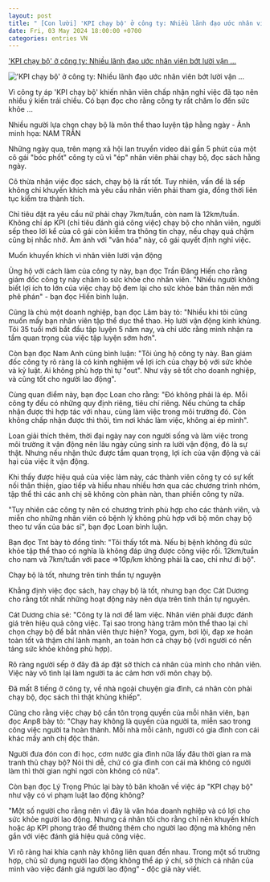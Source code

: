 ```yaml
---
layout: post
title: " [Con lười] 'KPI chạy bộ' ở công ty: Nhiều lãnh đạo ước nhân viên bớt lười vận ..."
date: Fri, 03 May 2024 18:00:00 +0700
categories: entries VN
---
```

['KPI chạy bộ' ở công ty: Nhiều lãnh đạo ước nhân viên bớt lười vận ...](https://tuoitre.vn/kpi-chay-bo-o-cong-ty-nhieu-lanh-dao-uoc-nhan-vien-bot-luoi-van-dong-20240503134809869.htm)

!['KPI chạy bộ' ở công ty: Nhiều lãnh đạo ước nhân viên bớt lười vận ...](https://cdn1.tuoitre.vn/zoom/600_315/471584752817336320/2024/5/3/screen-shot-2024-05-03-at-153448-17147253011221990993020-45-0-350-583-crop-17147253271641013913793.png)

Vì công ty áp 'KPI chạy bộ' khiến nhân viên chấp nhận nghỉ việc đã tạo nên nhiều ý kiến trái chiều. Có bạn đọc cho rằng công ty rất chăm lo đến sức khỏe ...

Nhiều người lựa chọn chạy bộ là môn thể thao luyện tập hằng ngày - Ảnh minh họa: NAM TRẦN

Những ngày qua, trên mạng xã hội lan truyền video dài gần 5 phút của một cô gái "bóc phốt" công ty cũ vì "ép" nhân viên phải chạy bộ, đọc sách hằng ngày.

Cô thừa nhận việc đọc sách, chạy bộ là rất tốt. Tuy nhiên, vấn đề là sếp không chỉ khuyến khích mà yêu cầu nhân viên phải tham gia, đồng thời liên tục kiểm tra thành tích.

Chỉ tiêu đặt ra yêu cầu nữ phải chạy 7km/tuần, còn nam là 12km/tuần. Không chỉ áp KPI (chỉ tiêu đánh giá công việc) chạy bộ cho nhân viên, người sếp theo lời kể của cô gái còn kiểm tra thông tin chạy, nếu chạy quá chậm cũng bị nhắc nhở. Ám ảnh với "văn hóa" này, cô gái quyết định nghỉ việc.

Muốn khuyến khích vì nhân viên lười vận động

Ủng hộ với cách làm của công ty này, bạn đọc Trần Đăng Hiến cho rằng giám đốc công ty này chăm lo sức khỏe cho nhân viên. "Nhiều người không biết lợi ích to lớn của việc chạy bộ đem lại cho sức khỏe bản thân nên mới phê phán" - bạn đọc Hiến bình luận.

Cũng là chủ một doanh nghiệp, bạn đọc Lâm bày tỏ: "Nhiều khi tôi cũng muốn mấy bạn nhân viên tập thể dục thể thao. Họ lười vận động kinh khủng. Tôi 35 tuổi mới bắt đầu tập luyện 5 năm nay, và chỉ ước rằng mình nhận ra tầm quan trọng của việc tập luyện sớm hơn".

Còn bạn đọc Nam Anh cũng bình luận: "Tôi ủng hộ công ty này. Ban giám đốc công ty rõ ràng là có kinh nghiệm về lợi ích của chạy bộ với sức khỏe và kỷ luật. Ai không phù hợp thì tự "out". Như vậy sẽ tốt cho doanh nghiệp, và cũng tốt cho người lao động".

Cùng quan điểm này, bạn đọc Loan cho rằng: "Đó không phải là ép. Mỗi công ty đều có những quy định riêng, tiêu chí riêng. Nếu chúng ta chấp nhận được thì hợp tác với nhau, cùng làm việc trong môi trường đó. Còn không chấp nhận được thì thôi, tìm nơi khác làm việc, không ai ép mình".

Loan giải thích thêm, thời đại ngày nay con người sống và làm việc trong môi trường ít vận động nên lâu ngày cũng sinh ra lười vận động, đó là sự thật. Nhưng nếu nhận thức được tầm quan trọng, lợi ích của vận động và cái hại của việc ít vận động.

Khi thấy được hiệu quả của việc làm này, các thành viên công ty có sự kết nối thân thiện, giao tiếp và hiểu nhau nhiều hơn qua các chương trình nhóm, tập thể thì các anh chị sẽ không còn phàn nàn, than phiền công ty nữa.

"Tuy nhiên các công ty nên có chương trình phù hợp cho các thành viên, và miễn cho những nhân viên có bệnh lý không phù hợp với bộ môn chạy bộ theo tư vấn của bác sĩ", bạn đọc Loan bình luận.

Bạn đọc Tnt bày tỏ đồng tình: "Tôi thấy tốt mà. Nếu bị bệnh không đủ sức khỏe tập thể thao có nghĩa là không đáp ứng được công việc rồi. 12km/tuần cho nam và 7km/tuần với pace =>10p/km không phải là cao, chỉ như đi bộ".

Chạy bộ là tốt, nhưng trên tinh thần tự nguyện

Khẳng định việc đọc sách, hay chạy bộ là tốt, nhưng bạn đọc Cát Dương cho rằng tốt nhất những hoạt động này nên dựa trên tinh thần tự nguyên.

Cát Dương chia sẻ: "Công ty là nơi để làm việc. Nhân viên phải được đánh giá trên hiệu quả công việc. Tại sao trong hàng trăm môn thể thao lại chỉ chọn chạy bộ để bắt nhân viên thực hiện? Yoga, gym, bơi lội, đạp xe hoàn toàn tốt và thậm chí lành mạnh, an toàn hơn cả chạy bộ (với người có nền tảng sức khỏe không phù hợp).

Rõ ràng người sếp ở đây đã áp đặt sở thích cá nhân của mình cho nhân viên. Việc này vô tình lại làm người ta ác cảm hơn với môn chạy bộ.

Đã mất 8 tiếng ở công ty, về nhà ngoài chuyện gia đình, cá nhân còn phải chạy bộ, đọc sách thì thật khủng khiếp".

Cũng cho rằng việc chạy bộ cần tôn trọng quyền của mỗi nhân viên, bạn đọc Anp8 bày tỏ: "Chạy hay không là quyền của người ta, miễn sao trong công việc người ta hoàn thành. Mỗi nhà mỗi cảnh, người có gia đình con cái khác mấy anh chị độc thân.

Người đưa đón con đi học, cơm nước gia đình nữa lấy đâu thời gian ra mà tranh thủ chạy bộ? Nói thì dễ, chứ có gia đình con cái mà không có người làm thì thời gian nghỉ ngơi còn không có nữa".

Còn bạn đọc Lý Trọng Phúc lại bày tỏ băn khoăn về việc áp "KPI chạy bộ" như vậy có vi phạm luật lao động không?

"Một số người cho rằng nên vì đây là văn hóa doanh nghiệp và có lợi cho sức khỏe người lao động. Nhưng cá nhân tôi cho rằng chỉ nên khuyến khích hoặc áp KPI phong trào để thưởng thêm cho người lao động mà không nên gắn với việc đánh giá hiệu quả công việc.

Vì rõ ràng hai khía cạnh này không liên quan đến nhau. Trong một số trường hợp, chủ sử dụng người lao động không thể áp ý chí, sở thích cá nhân của mình vào việc đánh giá người lao động" - độc giả này viết.

